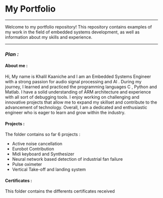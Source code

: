 # My Portfolio
***
Welcome to my portfolio repository! This repository contains examples of my work in the field of embedded systems development, as well as information about my skills and experience.
***

### *Plan :*

#### **About me :**
Hi, My name is Khalil Kaaniche and I am an Embedded Systems Engineer with a strong passion for audio signal processing and AI . During my journey, I learned and practiced the programming languages C , Python and Matlab. I have a solid understanding of ARM architecture and experience with all sort of debugging tools.
I enjoy working on challenging and innovative projects that allow me to expand my skillset and contribute to the advancement of technology. Overall, I am a dedicated and enthusiastic engineer who is eager to learn and grow within the industry.

#### **Projects :**
The folder contains so far 6 projects :
  - Active noise cancellation
  - Eurobot Contribution
  - Midi keyboard and Synthesizer
  - Neural network based detection of industrial fan failure
  - Pulse oximeter
  - Vertical Take-off and landing system
  
#### **Certificates :**
This folder contains the differents certificates received
